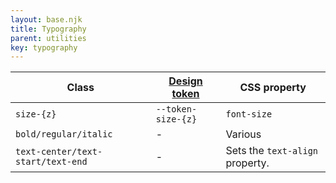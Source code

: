 ```yaml
---
layout: base.njk
title: Typography
parent: utilities
key: typography
---
```


<div>
  <table>
    <thead>
      <tr>
        <th>Class</th>
        <th><a href="tokens.html">Design token</a></th>
        <th>CSS property</th>
      </tr>
    </thead>
    <tbody>
      <tr>
        <td><code>size-{z}</code></td>
        <td><code>--token-size-{z}</code></td>
        <td><code>font-size</code></td>
      </tr>
      <tr>
        <td><code>bold/regular/italic</code></td>
        <td>-</td>
        <td>Various</td>
      </tr>
      <tr>
        <td><code>text-center/text-start/text-end</code></td>
        <td>-</td>
        <td>Sets the <code>text-align</code> property.</td>
      </tr>
    </tbody>
  </table>
</div>
